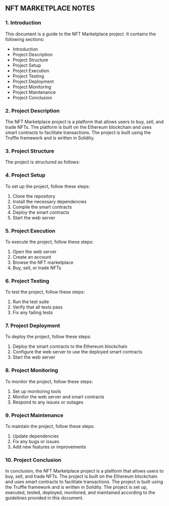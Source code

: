 ## NFT MARKETPLACE NOTES

### 1. Introduction
This document is a guide to the NFT Marketplace project. It contains the following sections:
- Introduction
- Project Description
- Project Structure
- Project Setup
- Project Execution
- Project Testing
- Project Deployment
- Project Monitoring
- Project Maintenance
- Project Conclusion

### 2. Project Description
The NFT Marketplace project is a platform that allows users to buy, sell, and trade NFTs. The platform is built on the Ethereum blockchain and uses smart contracts to facilitate transactions. The project is built using the Truffle framework and is written in Solidity.

### 3. Project Structure
The project is structured as follows:


### 4. Project Setup
To set up the project, follow these steps:
1. Clone the repository
2. Install the necessary dependencies
3. Compile the smart contracts
4. Deploy the smart contracts
5. Start the web server

### 5. Project Execution
To execute the project, follow these steps:
1. Open the web server
2. Create an account
3. Browse the NFT marketplace
4. Buy, sell, or trade NFTs

### 6. Project Testing
To test the project, follow these steps:
1. Run the test suite
2. Verify that all tests pass
3. Fix any failing tests

### 7. Project Deployment
To deploy the project, follow these steps:
1. Deploy the smart contracts to the Ethereum blockchain
2. Configure the web server to use the deployed smart contracts
3. Start the web server

### 8. Project Monitoring
To monitor the project, follow these steps:
1. Set up monitoring tools
2. Monitor the web server and smart contracts
3. Respond to any issues or outages

### 9. Project Maintenance
To maintain the project, follow these steps:
1. Update dependencies
2. Fix any bugs or issues
3. Add new features or improvements

### 10. Project Conclusion
In conclusion, the NFT Marketplace project is a platform that allows users to buy, sell, and trade NFTs. The project is built on the Ethereum blockchain and uses smart contracts to facilitate transactions. The project is built using the Truffle framework and is written in Solidity. The project is set up, executed, tested, deployed, monitored, and maintained according to the guidelines provided in this document.